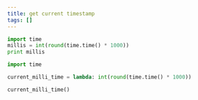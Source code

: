 ```yaml
---
title: get current timestamp
tags: []
---
```


```python
import time
millis = int(round(time.time() * 1000))
print millis
```

```python
import time

current_milli_time = lambda: int(round(time.time() * 1000))

current_milli_time()
```
